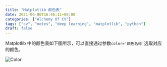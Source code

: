 ```yaml
---
title: "Matplotlib 颜色表"
date: 2021-06-06T16:46:11+08:00
categories: ["Alchemy Of CV"]
tags: ["cv", "notes", "deep learning", "matplotlib", "python"]
draft: false
---
```


Matplotlib 中的颜色表如下图所示，可以直接通过参数`color='颜色名称'`选取对应的颜色。  

![Color](/images/2021/matplotlib-color/matplotlib-colors.png)
